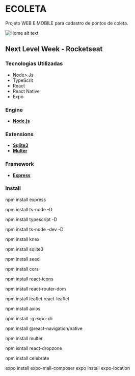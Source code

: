 # ECOLETA
<p>Projeto  WEB E MOBILE para cadastro de pontos de coleta.</p>

![Home alt text](https://user-images.githubusercontent.com/42146091/84846673-abc03380-b025-11ea-993d-ec0f74bfdc15.JPG)

## Next Level Week - Rocketseat

### Tecnologias Utilizadas
<ul>
    <li>Node>.Js</li>
    <li>TypeScrit</li>
    <li>React</li>
    <li>React Native</li>
    <li>Expo</li>
</ul>

### Engine
<ul>
    <li>
        <strong><a href="https://nodejs.org/en/" rel="nofollow">Node.js</a></strong>
    </li>
</ul>

### Extensions
<ul>
    <li>
        <strong><a href="https://www.npmjs.com/package/sqlite3" rel="nofollow">Sqlite3</a></strong>
    </li>
    <li>
        <strong><a href="https://www.npmjs.com/package/multer" rel="nofollow">Multer</a></strong>       
    </li>    
</ul>

### Framework
<ul>
    <li>
        <strong><a href="https://www.npmjs.com/package/express" rel="nofollow">Express</a></strong>
    </li>    
</ul>

### Install
<p>npm install express</p>
<p>npm install ts-node -D</p>
<p>npm install typescript -D</p>
<p>npm install ts-node -dev -D</p>
<p>npm install knex</p>
<p>npm install sqlite3</p>
<p>npm install seed</p>
<p>npm install cors</p>
<p>npm install react-icons </p>
<P>npm install react-router-dom</p>
<p>npm install leaflet react-leaflet</p>
<p>npm install axios</p> 
<p>npm install -g expo-cli</p>
<p>npm install @react-navigation/native</p>
<p>npm install multer</p>
<p>npm isntall react-dropzone</p>
<p>npm install celebrate</p>
expo install expo-mail-composer
expo install expo-location  




